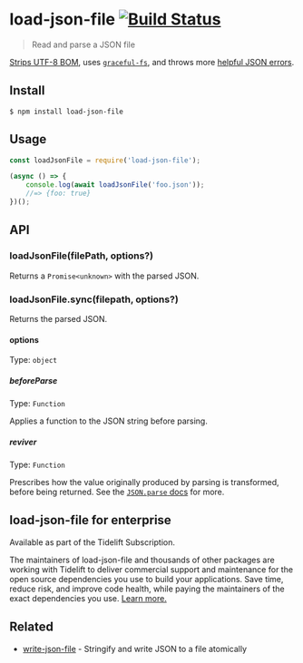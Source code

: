 # load-json-file [![Build Status](https://travis-ci.org/sindresorhus/load-json-file.svg?branch=master)](https://travis-ci.org/sindresorhus/load-json-file)

> Read and parse a JSON file

[Strips UTF-8 BOM](https://github.com/sindresorhus/strip-bom), uses [`graceful-fs`](https://github.com/isaacs/node-graceful-fs), and throws more [helpful JSON errors](https://github.com/sindresorhus/parse-json).


## Install

```
$ npm install load-json-file
```


## Usage

```js
const loadJsonFile = require('load-json-file');

(async () => {
	console.log(await loadJsonFile('foo.json'));
	//=> {foo: true}
})();
```


## API

### loadJsonFile(filePath, options?)

Returns a `Promise<unknown>` with the parsed JSON.

### loadJsonFile.sync(filepath, options?)

Returns the parsed JSON.

#### options

Type: `object`

##### beforeParse

Type: `Function`

Applies a function to the JSON string before parsing.

##### reviver

Type: `Function`

Prescribes how the value originally produced by parsing is transformed, before being returned. See the [`JSON.parse` docs](https://developer.mozilla.org/en-US/docs/Web/JavaScript/Reference/Global_Objects/JSON/parse#Using_the_reviver_parameter) for more.


## load-json-file for enterprise

Available as part of the Tidelift Subscription.

The maintainers of load-json-file and thousands of other packages are working with Tidelift to deliver commercial support and maintenance for the open source dependencies you use to build your applications. Save time, reduce risk, and improve code health, while paying the maintainers of the exact dependencies you use. [Learn more.](https://tidelift.com/subscription/pkg/npm-load-json-file?utm_source=npm-load-json-file&utm_medium=referral&utm_campaign=enterprise&utm_term=repo)


## Related

- [write-json-file](https://github.com/sindresorhus/write-json-file) - Stringify and write JSON to a file atomically
